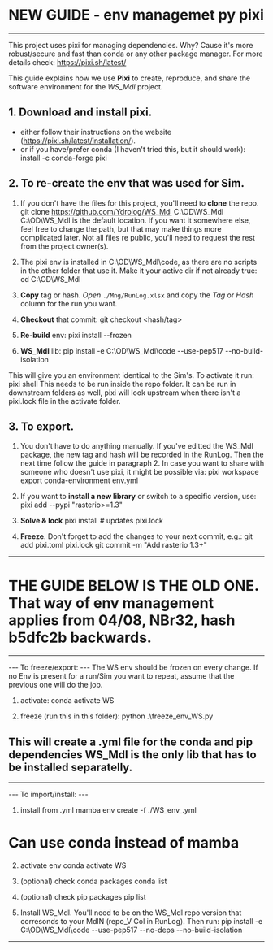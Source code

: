 # NEW GUIDE - env managemet py pixi ##########
-----------------------------------------
This project uses pixi for managing dependencies. Why? Cause it's more robust/secure and fast than conda or any other package manager. 
For more details check: https://pixi.sh/latest/

This guide explains how we use **Pixi** to create, reproduce, and share the software environment for the *WS_Mdl* project.

## 1. Download and install pixi.
- either follow their instructions on the website (https://pixi.sh/latest/installation/).
- or if you have/prefer conda (I haven't tried this, but it should work):
	install -c conda-forge pixi 

## 2. To re-create the env that was used for Sim.
1. If you don't have the files for this project, you'll need to **clone** the repo.
git clone https://github.com/Ydrolog/WS_Mdl C:\OD\WS_Mdl
C:\OD\WS_Mdl is the default location. If you want it somewhere else, feel free to change the path, but that may make things more complicated later.
Not all files re public, you'll need to request the rest from the project owner(s).

2. The pixi env is installed in C:\OD\WS_Mdl\code, as there are no scripts in the other folder that use it. Make it your active dir if not already true:
cd C:\OD\WS_Mdl

3. **Copy** tag or hash.
   *Open* `./Mng/RunLog.xlsx` and copy the *Tag* or *Hash* column for the run you want.

4. **Checkout** that commit:
git checkout <hash/tag>

5. **Re-build** env:
pixi install --frozen

6. **WS_Mdl** lib:
pip install -e C:\OD\WS_Mdl\code --use-pep517 --no-build-isolation

This will give you an environment identical to the Sim's.
To activate it run:
pixi shell
This needs to be run inside the repo folder. It can be run in downstream folders as well, pixi will look upstream when there isn't a pixi.lock file in the activate folder.

## 3. To export.
1. You don't have to do anything manually. If you've editted the WS_Mdl package, the new tag and hash will be recorded in the RunLog. Then the next time follow the guide in paragraph 2.
	In case you want to share with someone who doesn't use pixi, it might be possible via:
	pixi workspace export conda-environment env.yml
2. If you want to **install a new library** or switch to a specific version, use:
pixi add --pypi "rasterio>=1.3"

3. **Solve & lock**
   pixi install          # updates pixi.lock

3. **Freeze**. Don't forget to add the changes to your next commit, e.g.:
   git add pixi.toml pixi.lock
   git commit -m "Add rasterio 1.3+"
-----------------------------------------


# THE GUIDE BELOW IS THE OLD ONE. That way of env management applies from 04/08, NBr32, hash b5dfc2b backwards.
-----------------------------------------
--- To freeze/export: ---
The WS env should be frozen on every change. If no Env is present for a run/Sim you want to repeat, assume that the previous one will do the job.

1. activate:
conda activate WS

2. freeze (run this in this folder):
python .\freeze_env_WS.py

This will create a .yml file for the conda and pip dependencies
WS_Mdl is the only lib that has to be installed separatelly. 
-----------------------------------------


-----------------------------------------
--- To import/install: ---
1. install from .yml
mamba env create -f ./WS_env_<MdlN>.yml
# Can use conda instead of mamba

2. activate env
conda activate WS

3. (optional) check conda packages
conda list

4. (optional) check pip packages
pip list

5. Install WS_Mdl. You'll need to be on the WS_Mdl repo version that corresonds to your MdlN (repo_V Col in RunLog). Then run:
pip install -e C:\OD\WS_Mdl\code --use-pep517 --no-deps --no-build-isolation
-----------------------------------------